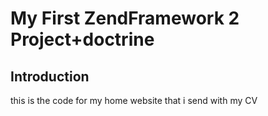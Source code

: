 My First ZendFramework 2 Project+doctrine
=======================

Introduction
------------
this is the code for my home website that i send with my CV


